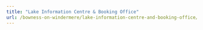 ```yaml
---
title: "Lake Information Centre & Booking Office"
url: /bowness-on-windermere/lake-information-centre-and-booking-office/
---
```

